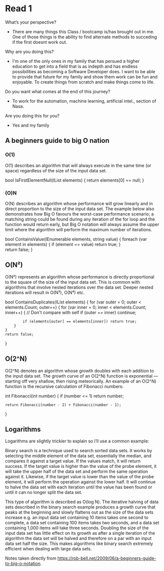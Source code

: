 # Read 1

What’s your perspective?
  - There are many things this Class / bootcamp is/has brought out in me. One of those things is the ability to find alternate methods to succeding if the first doesnt work out.

Why are you doing this?
 - I'm one of the only ones in my family that has persued a higher education to get into a field that is  as indepth and has endless possibilities as becoming a Software Developer does. I want to be able to provide that future for my family and show them work can be fun and enjoyable. To create things from scratch and make things come to life. 

Do you want what comes at the end of this journey?
 - To work for the automation, machine learning, artificial intel., section of Nasa.

Are you doing this for you?
 - Yes and my family 


 ## A beginners guide to big O nation

 ### O(1)
O(1) describes an algorithm that will always execute in the same time (or space) regardless of the size of the input data set.

bool IsFirstElementNull(IList<String> elements)
{
    return elements[0] == null;
}


### (O)N

O(N) describes an algorithm whose performance will grow linearly and in direct proportion to the size of the input data set. The example below also demonstrates how Big O favours the worst-case performance scenario; a matching string could be found during any iteration of the for loop and the function would return early, but Big O notation will always assume the upper limit where the algorithm will perform the maximum number of iterations.

bool ContainsValue(IEnumerable<string> elements, string value)
{
    foreach (var element in elements)
    {
        if (element == value) return true; 
    }     
    return false; 
}

## O(N²)
O(N²) represents an algorithm whose performance is directly proportional to the square of the size of the input data set. This is common with algorithms that involve nested iterations over the data set. Deeper nested iterations will result in O(N³), O(N⁴) etc.

bool ContainsDuplicates(IList<string> elements)
{
    for (var outer = 0; outer < elements.Count; outer++) 
    {
        for (var inner = 0; inner < elements.Count; inner++) 
        { 
            // Don't compare with self 
            if (outer == inner) continue;             
            
            if (elements[outer] == elements[inner]) return true; 
        }
    }    
    return false;
}

## O(2^N)
O(2^N) denotes an algorithm whose growth doubles with each addition to the input data set. The growth curve of an O(2^N) function is exponential — starting off very shallow, then rising meteorically. An example of an O(2^N) function is the recursive calculation of Fibonacci numbers:

int Fibonacci(int number)
{
    if (number <= 1) return number;
       
    return Fibonacci(number - 2) + Fibonacci(number - 1); 
}

## Logarithms
Logarithms are slightly trickier to explain so I’ll use a common example:

Binary search is a technique used to search sorted data sets. It works by selecting the middle element of the data set, essentially the median, and compares it against a target value. If the values match, it will return success. If the target value is higher than the value of the probe element, it will take the upper half of the data set and perform the same operation against it. Likewise, if the target value is lower than the value of the probe element, it will perform the operation against the lower half. It will continue to halve the data set with each iteration until the value has been found or until it can no longer split the data set.

This type of algorithm is described as O(log N). The iterative halving of data sets described in the binary search example produces a growth curve that peaks at the beginning and slowly flattens out as the size of the data sets increase e.g. an input data set containing 10 items takes one second to complete, a data set containing 100 items takes two seconds, and a data set containing 1,000 items will take three seconds. Doubling the size of the input data set has little effect on its growth as after a single iteration of the algorithm the data set will be halved and therefore on a par with an input data set half the size. This makes algorithms like binary search extremely efficient when dealing with large data sets.



Notes taken directly from https://rob-bell.net/2009/06/a-beginners-guide-to-big-o-notation. 

